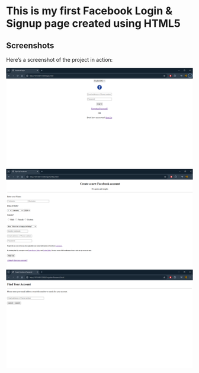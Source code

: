 # This is my first Facebook Login & Signup page created using HTML5 

## Screenshots

Here’s a screenshot of the project in action:

<img src="/images/01.png">
<img src="/images/02.png">
<img src="/images/03.png">
